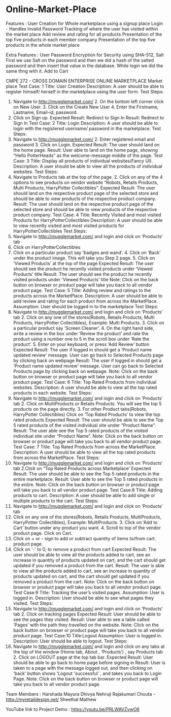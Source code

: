 # Online-Market-Place
Features :
User Creation for Whole marketplace using a signup place
Login - Handles Invalid Password
Tracking of where the user has visited within the market place
Add review and rating for all products
Presentation of the top five products in each member company
Presentation of the top five products in the whole market place

Extra Features :
User Password Encryption for Security using SHA-512, Salt
First we use Salt on the password and then we did a hash of the salted password and then insert that value in the database. 
While login we did the same thng with it. 
Add to Cart

CMPE 272 - CROSS DOMAIN ENTERPRISE ONLINE MARKETPLACE Market place 
Test Case: 1 Title: User Creation 
Description: A user should be able to register himself/ herself in the marketplace using the user form. 
Test Steps: 
1. Navigate to http://mugglemarket.com/ 2. On the bottom left corner click on New User. 3. Click on the Create New User 4. Enter the Firstname, Lastname, Email-id, password. 
5. Click on Sign up. 
Expected Result: Redirect to Sign In 
Result: Redirect to Sign In 
Test Case: 2 Title: Login 
Description: A user should be able to login with the registered username/ password in the marketplace. 
Test Steps: 
1. Navigate to http://mugglemarket.com/ 2. Enter registered email and password 3. Click on Login. 
Expected Result: The user should land on the home page. 
Result: User able to land on the home page, showing “Hello PotterHeads” as the welcome-message middle of the page. 
Test Case: 3 
Title: Display all products of individual websites(Fancy UI). 
Description: A user should be able to view all the products of individual websites. 
Test Steps: 
1. Navigate to Products tab at the top of the page. 2. Click on any of the 4 options to see products on vendor website “Robots, Retails Products, Multi Products, HarryPotter Collectibles”. 
Expected Result: The user should land on the respective product page of the selected store and should be able to view products of the respective product company. 
Result: The user should land on the respective product page of the selected store and should be able to view products of the respective product company. 
Test Case: 4 Title: Recently Visited and most visited Products for HarryPotterCollectibles 
Description: A user should be able to view recently visited and most visited products for HarryPotterCollectibles 
Test Steps: 
1. Navigate to http://mugglemarket.com/ and login and click on ‘Products’ tab 
2. Click on HarryPotterCollectibles 
3. Click on a particular product say ‘badges and wand’. 4. Click on ‘Back’ under the product image. This will take you Step 2 page. 5. Click on ‘Viewed Products’ at the top of the page 
Expected Result: The user should see the product he recently visited products under ‘Viewed Products’ title 
Result: The user should see the product he recently visited products under ‘Viewed Products’ title Note: Click on the back button on browser or product page will take you back to all vendor product page. 
Test Case: 5 Title: Adding review and ratings to the products across the MarketPlace. 
Description: A user should be able to add review and rating for each product from across the MarketPlace. 
Assumption: User should be logged in to the marketplace 
Test Steps: 
1. Navigate to http://mugglemarket.com/ and login and click on ‘Products’ tab 2. Click on any one of the stores(Robots, Retails Products, Multi Products, HarryPotter Collectibles), Example: Multi Products. 3. Click on a particular product say ‘Screen Cleaner’. 4. On the right hand side, write a review in the box under ‘Review the product’ and rate the product using a number one to 5 in the scroll box under ‘Rate the product’. 5. Enter on your keyboard, or press ‘Add Review’ button 
Expected Result: The user if logged in should get a ‘Product name updated review’ message. User can go back to Selected Products page by clicking back on webpage 
Result: The user if logged in should get a ‘Product name updated review’ message. User can go back to Selected Products page by clicking back on webpage. 
Note: Click on the back button on browser or product page will take you back to all vendor product page. 
Test Case: 6 
Title: Top Rated Products from individual websites. 
Description: A user should be able to view all the top rated products in each website. 
Test Steps: 
1. Navigate to http://mugglemarket.com/ and login and click on ‘Products’ tab 2. Click on MultiProducts or Retails Products. You will see the top 5 products on the page directly. 3. For other Product tabs(Robots, HarryPotter Collectibles) Click on ‘Top Rated Products’ to view the top rated products 
Expected Result: The user should be able to see the Top 5 rated products of the visited individual site under “Product Name”. 
Result: The user able see the Top 5 rated products of the visited individual site under “Product Name”. 
Note: Click on the back button on browser or product page will take you back to all vendor product page. 
Test Case: 7 
Title: Top Rated Products from across the MarketPlace. 
Description: A user should be able to view all the top rated products from across the MarketPlace. 
Test Steps: 
1. Navigate to http://mugglemarket.com/ and login and click on ‘Products’ tab 
2.Click on “Top Rated Products across Marketplace’ 
Expected Result: The user should be able to see the Top 5 rated products in the entire marketplace. 
Result: User able to see the Top 5 rated products in the entire. 
Note: Click on the back button on browser or product page will take you back to all vendor product page. 
Test Case:8 Title: Adding products to cart. Description: A user should be able to add single or multiple products to the cart. 
Test Steps: 
1. Navigate to http://mugglemarket.com/ and login and click on ‘Products’ tab 
2. Click on any one of the stores(Robots, Retails Products, MultiProducts, 
HarryPotter Collectibles), Example: MultiProducts. 3. Click on ‘Add to Cart’ button under any product you want. 4. Scroll to top of the vendor product page. Click on Cart. 
5. Click on + or - sign to add or subtract quantity of items to/from cart. 
product page. 
6. Click on ‘-’ to 0, to remove a product from cart 
Expected Result: The user should be able to view all the products added to cart, see an increase in quantity of products updated on cart, and the cart should get updated if you removed a product from the cart. 
Result: The user is able to view all the products added to cart, see an increase in quantity of products updated on cart, and the cart should get updated if you removed a product from the cart. 
Note: Click on the back button on browser or product page will take you back to all vendor product page. 
Test Case:9 Title: Tracking the user’s visited pages. 
Assumption: User is logged in. Description: User should be able to see what pages they visited. 
Test Steps: 
1. Navigate to http://mugglemarket.com/ and login and click on ‘Products’ tab 2. Click on tracking pages 
Expected Result: User should be able to see the pages they visited. Result: User able to see a table called ‘Pages’ with the path they travelled on the website. 
Note: Click on the back button on browser or product page will take you back to all vendor product page. 
Test Case:10 Title:Logout 
Assumption: User is logged in. Description: User should be able to logout. 
Test Steps: 
1. Navigate to http://mugglemarket.com/ and login and click on any tabs at the top 
of the window (Home tab, About , ‘Products’) , say Products tab 2. Click on LOGOUT page at the top tab bar. 
Expected Result: User should be able to go back to home page before signing in Result: User is taken to a page with the message logged out, and then clicking on ‘back’ button shows ‘Logout 'successful’ , and takes you back to Login Page. 
Note: Click on the back button on browser or product page will take you back to all vendor product page. 

Team Members :
Harshada 
Mayura Dhivya Nehruji 
Rajakumari Chouta - http://myretaildesign.net/
Sheethal Mathew 

YouTube link to Project Demo : https://youtu.be/PRLWAVZvwO8

